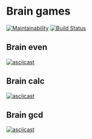 # Brain games

[![Maintainability](https://api.codeclimate.com/v1/badges/092d204bafbe4cc5e4f0/maintainability)](https://codeclimate.com/github/Deim-Sha/frontend-project-lvl1/maintainability)
[![Build Status](https://travis-ci.org/Deim-Sha/frontend-project-lvl1.svg?branch=master)](https://travis-ci.org/Deim-Sha/frontend-project-lvl1)

## Brain even
[![asciicast](https://asciinema.org/a/8LJ4qKyJ4Q5jn2yf9KiYJVRAQ.svg)](https://asciinema.org/a/8LJ4qKyJ4Q5jn2yf9KiYJVRAQ)

## Brain calc
[![asciicast](https://asciinema.org/a/QUdklp410MV2oVpOOlIIicq5f.svg)](https://asciinema.org/a/QUdklp410MV2oVpOOlIIicq5f)

## Brain gcd
[![asciicast](https://asciinema.org/a/8RTX5BukjRwogZWuiilHFxr6g.svg)](https://asciinema.org/a/8RTX5BukjRwogZWuiilHFxr6g)
